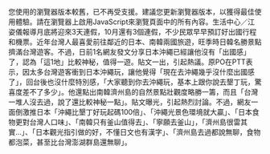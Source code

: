 您使用的瀏覽器版本較舊，已不再受支援。建議您更新瀏覽器版本，以獲得最佳使用體驗。請在瀏覽器上啟用JavaScript來瀏覽頁面中的所有內容。生活中心／江姿儀報導月底將迎來3天連假，10月還有3個連假，不少民眾早早預訂好出國行程和機票。近年台灣人最喜愛前往鄰近的日本、南韓兩國旅遊，旺季時日韓名勝景點擠滿台灣遊客。不過，日前1名網友發文分享日本沖繩已經讓他沒有「出國感」了，認為「這1地」比較神秘，值得一遊。貼文一出，引起熱議。原PO在PTT表示，因太多台灣遊客衝到日本沖繩玩，讓他覺得「現在去沖繩幾乎沒什麼出國感了」，回台後也沒什麼特別感，「大家聽到你去沖繩玩，基本上跟你說去墾丁玩，驚喜度差不了多少」。他還點出南韓濟州島的自然景點壯觀度略勝一籌，而且「台灣一堆人沒去過，說了還比較神秘一點」。貼文曝光，引起熱烈討論。不過，網友一面倒激推日本「沖繩比墾丁好玩起碼100倍」、「沖繩光景色環境就大贏」、「日本食物更對台灣人口味」、「南韓只有釜山值得去」、「寧願去釜山」，「濟州島很雷其實…」、「日本觀光指引做的好，不懂日文也有漢字」、「濟州島去過都說無聊，食物都泡菜，甚至比台灣澎湖群島還無聊」。